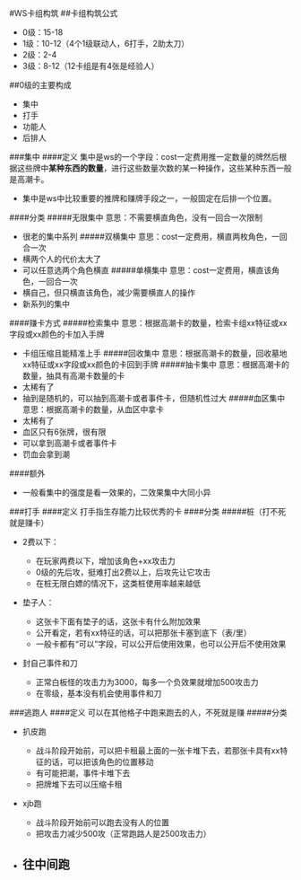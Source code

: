 #WS卡组构筑
##卡组构筑公式
- 0级：15-18
- 1级：10-12（4个1级联动人，6打手，2助太刀）
- 2级：2-4
- 3级：8-12（12卡组是有4张是经验人）

##0级的主要构成
- 集中
- 打手
- 功能人
- 后排人

###集中
####定义
集中是ws的一个字段：cost一定费用推一定数量的牌然后根据这些牌中**某种东西的数量**，进行这些数量次数的某一种操作，这些某种东西一般是高潮卡。
 - 集中是ws中比较重要的推牌和赚牌手段之一，一般固定在后排一个位置。

####分类
#####无限集中
意思：不需要横直角色，没有一回合一次限制
- 很老的集中系列
#####双横集中
意思：cost一定费用，横直两枚角色，一回合一次
- 横两个人的代价太大了
- 可以任意选两个角色横直
#####单横集中
意思：cost一定费用，横直该角色，一回合一次
- 横自己，但只横直该角色，减少需要横直人的操作
- 新系列的集中

####赚卡方式
#####检索集中
意思：根据高潮卡的数量，检索卡组xx特征或xx字段或xx颜色的卡加入手牌
- 卡组压缩且能精准上手
#####回收集中
意思：根据高潮卡的数量，回收墓地xx特征或xx字段或xx颜色的卡回到手牌
#####抽卡集中
意思：根据高潮卡的数量，抽具有高潮卡数量的卡
- 太稀有了
- 抽到是随机的，可以抽到高潮卡或者事件卡，但随机性过大
#####血区集中
意思：根据高潮卡的数量，从血区中拿卡
- 太稀有了
- 血区只有6张牌，很有限
- 可以拿到高潮卡或者事件卡
- 罚血会拿到潮

####额外
- 一般看集中的强度是看一效果的，二效果集中大同小异

###打手
####定义
打手指生存能力比较优秀的卡
####分类
#####桩（打不死就是赚卡）
- 2费以下：
  - 在玩家两费以下，增加该角色+xx攻击力
  - 0级的先后攻，挺难打出2费以上，后攻先让它攻击
  - 在桩无限白嫖的情况下，这类桩使用率越来越低

- 垫子人：
  - 这张卡下面有垫子的话，这张卡有什么附加效果
  - 公开看定，若有xx特征的话，可以把那张卡塞到底下（表/里）
  - 一般卡都有“可以”字段，可以公开后使用效果，也可以公开后不使用效果

- 封自己事件和刀
  - 正常白板怪的攻击力为3000，每多一个负效果就增加500攻击力
  - 在零级，基本没有机会使用事件和刀

###逃跑人
####定义
可以在其他格子中跑来跑去的人，不死就是赚
#####分类
- 扒皮跑
  - 战斗阶段开始前，可以把卡租最上面的一张卡堆下去，若那张卡具有xx特征的话，可以把该角色的位置移动
  - 有可能把潮，事件卡堆下去
  - 把牌堆下去可以压缩卡租

- xjb跑
  - 战斗阶段开始前可以跑去没有人的位置
  - 把攻击力减少500攻（正常跑路人是2500攻击力）

- 往中间跑
  - 